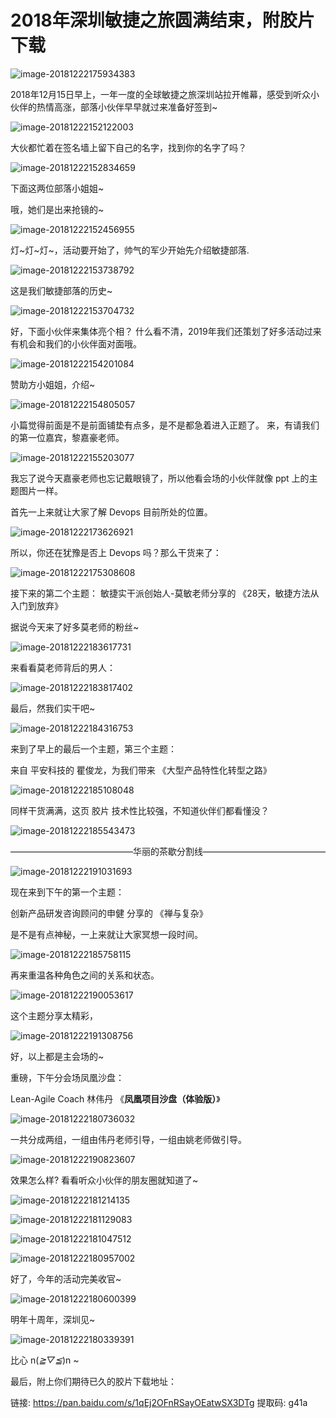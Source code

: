 # 2018年深圳敏捷之旅圆满结束，附胶片下载

![image-20181222175934383](./summary.assets/image-20181222175934383-5472774.png)

2018年12月15日早上，一年一度的全球敏捷之旅深圳站拉开帷幕，感受到听众小伙伴的热情高涨，部落小伙伴早早就过来准备好签到~

![image-20181222152122003](./summary.assets/image-20181222152122003-5463282.png)


大伙都忙着在签名墙上留下自己的名字，找到你的名字了吗？

![image-20181222152834659](./summary.assets/image-20181222152834659-5463714.png)



下面这两位部落小姐姐~

哦，她们是出来抢镜的~

![image-20181222152456955](./summary.assets/image-20181222152456955-5463496.png)


灯~灯~灯~，活动要开始了，帅气的军少开始先介绍敏捷部落.

![image-20181222153738792](./summary.assets/image-20181222153738792-5464258.png)


这是我们敏捷部落的历史~

![image-20181222153704732](./summary.assets/image-20181222153704732-5464224.png)


好，下面小伙伴来集体亮个相？ 什么看不清，2019年我们还策划了好多活动过来有机会和我们的小伙伴面对面哦。

![image-20181222154201084](./summary.assets/image-20181222154201084-5464521.png)

赞助方小姐姐，介绍~

![image-20181222154805057](./summary.assets/image-20181222154805057-5464885.png)

小篇觉得前面是不是前面铺垫有点多，是不是都急着进入正题了。
来，有请我们的第一位嘉宾，黎嘉豪老师。

![image-20181222155203077](./summary.assets/image-20181222155203077-5465123.png)

我忘了说今天嘉豪老师也忘记戴眼镜了，所以他看会场的小伙伴就像 ppt 上的主题图片一样。

首先一上来就让大家了解 Devops 目前所处的位置。

![image-20181222173626921](./summary.assets/image-20181222173626921-5471386.png)



所以，你还在犹豫是否上 Devops 吗？那么干货来了：

![image-20181222175308608](./summary.assets/image-20181222175308608-5472388.png)

接下来的第二个主题：
敏捷实干派创始人-莫敏老师分享的 《28天，敏捷方法从入门到放弃》

据说今天来了好多莫老师的粉丝~

![image-20181222183617731](./summary.assets/image-20181222183617731-5474977.png)

来看看莫老师背后的男人：

![image-20181222183817402](./summary.assets/image-20181222183817402-5475097.png)

最后，然我们实干吧~

![image-20181222184316753](./summary.assets/image-20181222184316753-5475396.png)



来到了早上的最后一个主题，第三个主题：

来自 平安科技的  瞿俊龙，为我们带来 《大型产品特性化转型之路》

![image-20181222185108048](./summary.assets/image-20181222185108048-5475868.png)

同样干货满满，这页 胶片 技术性比较强，不知道伙伴们都看懂没？

![image-20181222185543473](./summary.assets/image-20181222185543473-5476143.png)



——————————————华丽的茶歇分割线——————————————

![image-20181222191031693](./summary.assets/image-20181222191031693-5477031.png)



现在来到下午的第一个主题：

创新产品研发咨询顾问的申健 分享的 《禅与复杂》


是不是有点神秘，一上来就让大家冥想一段时间。

![image-20181222185758115](./summary.assets/image-20181222185758115-5476278.png)

再来重温各种角色之间的关系和状态。

![image-20181222190053617](./summary.assets/image-20181222190053617-5476453.png)







这个主题分享太精彩，

![image-20181222191308756](./summary.assets/image-20181222191308756-5477188.png)



好，以上都是主会场的~

重磅，下午分会场凤凰沙盘：

 Lean-Agile Coach 林伟丹 《**凤凰项目沙盘（体验版）**》

![image-20181222180736032](./summary.assets/image-20181222180736032-5473256.png)

一共分成两组，一组由伟丹老师引导，一组由姚老师做引导。



![image-20181222190823607](./summary.assets/image-20181222190823607-5476903.png)



效果怎么样? 看看听众小伙伴的朋友圈就知道了~



![image-20181222181214135](./summary.assets/image-20181222181214135-5473534.png)



![image-20181222181129083](./summary.assets/image-20181222181129083-5473489.png)



![image-20181222181047512](./summary.assets/image-20181222181047512-5473447.png)



![image-20181222180957002](./summary.assets/image-20181222180957002-5473397.png)



好了，今年的活动完美收官~

![image-20181222180600399](./summary.assets/image-20181222180600399-5473160.png)



明年十周年，深圳见~

![image-20181222180339391](./summary.assets/image-20181222180339391-5473019.png)



比心 n(*≧▽≦*)n ~





最后，附上你们期待已久的胶片下载地址：

链接: <https://pan.baidu.com/s/1qEj2OFnRSayOEatwSX3DTg> 提取码: g41a